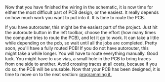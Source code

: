 Now that you have finished the wiring in the schematic, it is now time for either the most difficult part of PCB design, or the easiest. It really depends on how much work you want to put into it. It is time to route the PCB.

If you have autorouter, this might be the easiest part of the project. Just hit the autoroute button in the left toolbar, choose the effort (how many times the computer tries to route the PCB), and let it go to work. It can take a little while depending on the pcb, so wait until all the jobs are completed. Pretty soon, you'll have a fully routed PCB! If you do not have autorouter, this might take a while longer. You will have to route everything manually. Good luck. You might have to use vias, a small hole in the PCB to bring traces from one side to another. Avoid crossing traces at all costs, because if you do so, the PCB will be unusable. Now that your PCB has been designed, it is time to move on to the next section: [programming it.](programming.md)
